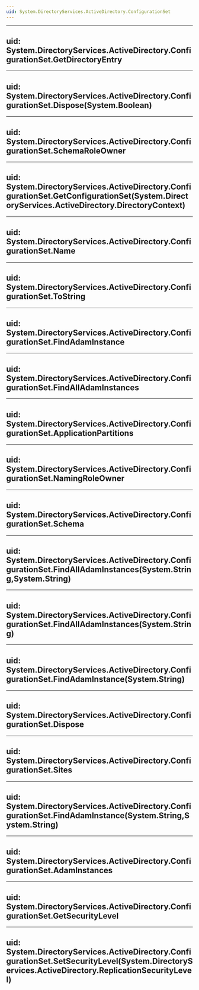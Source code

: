 ```yaml
---
uid: System.DirectoryServices.ActiveDirectory.ConfigurationSet
---
```


---
uid: System.DirectoryServices.ActiveDirectory.ConfigurationSet.GetDirectoryEntry
---

---
uid: System.DirectoryServices.ActiveDirectory.ConfigurationSet.Dispose(System.Boolean)
---

---
uid: System.DirectoryServices.ActiveDirectory.ConfigurationSet.SchemaRoleOwner
---

---
uid: System.DirectoryServices.ActiveDirectory.ConfigurationSet.GetConfigurationSet(System.DirectoryServices.ActiveDirectory.DirectoryContext)
---

---
uid: System.DirectoryServices.ActiveDirectory.ConfigurationSet.Name
---

---
uid: System.DirectoryServices.ActiveDirectory.ConfigurationSet.ToString
---

---
uid: System.DirectoryServices.ActiveDirectory.ConfigurationSet.FindAdamInstance
---

---
uid: System.DirectoryServices.ActiveDirectory.ConfigurationSet.FindAllAdamInstances
---

---
uid: System.DirectoryServices.ActiveDirectory.ConfigurationSet.ApplicationPartitions
---

---
uid: System.DirectoryServices.ActiveDirectory.ConfigurationSet.NamingRoleOwner
---

---
uid: System.DirectoryServices.ActiveDirectory.ConfigurationSet.Schema
---

---
uid: System.DirectoryServices.ActiveDirectory.ConfigurationSet.FindAllAdamInstances(System.String,System.String)
---

---
uid: System.DirectoryServices.ActiveDirectory.ConfigurationSet.FindAllAdamInstances(System.String)
---

---
uid: System.DirectoryServices.ActiveDirectory.ConfigurationSet.FindAdamInstance(System.String)
---

---
uid: System.DirectoryServices.ActiveDirectory.ConfigurationSet.Dispose
---

---
uid: System.DirectoryServices.ActiveDirectory.ConfigurationSet.Sites
---

---
uid: System.DirectoryServices.ActiveDirectory.ConfigurationSet.FindAdamInstance(System.String,System.String)
---

---
uid: System.DirectoryServices.ActiveDirectory.ConfigurationSet.AdamInstances
---

---
uid: System.DirectoryServices.ActiveDirectory.ConfigurationSet.GetSecurityLevel
---

---
uid: System.DirectoryServices.ActiveDirectory.ConfigurationSet.SetSecurityLevel(System.DirectoryServices.ActiveDirectory.ReplicationSecurityLevel)
---
